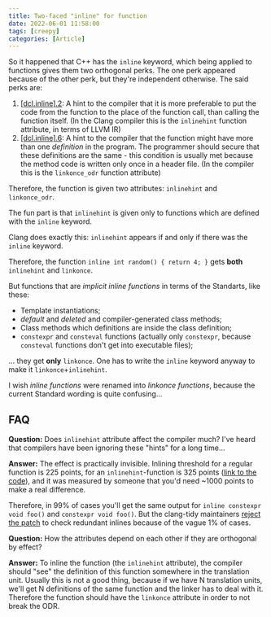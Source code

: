 ```yaml
---
title: Two-faced "inline" for function
date: 2022-06-01 11:58:00
tags: [creepy]
categories: [Article]
---
```


So it happened that C++ has the `inline` keyword, which being applied to functions gives them two orthogonal perks.
The one perk appeared because of the other perk, but they're independent otherwise. The said perks are:
1. [\[dcl.inline\].2](https://eel.is/c++draft/dcl.inline#2): A hint to the compiler that it is more preferable
to put the code from the function to the place of the function call, than calling the function itself.
(In the Clang compiler this is the `inlinehint` function attribute, in terms of LLVM IR)
2. [\[dcl.inline\].6](https://eel.is/c++draft/dcl.inline#6): A hint to the compiler that the function might have
more than one *definition* in the program. The programmer should secure that these definitions are the same - this condition
is usually met because the method code is written only once in a header file.
(In the compiler this is the `linkonce_odr` function attribute)

Therefore, the function is given two attributes: `inlinehint` and `linkonce_odr`.

The fun part is that `inlinehint` is given only to functions which are defined with the `inline` keyword.

Clang does exactly this: `inlinehint` appears if and only if there was the `inline` keyword.

Therefore, the function `inline int random() { return 4; }` gets **both** `inlinehint` and `linkonce`.

But functions that are *implicit inline functions* in terms of the Standarts, like these:
- Template instantiations;
- *default* and *deleted* and compiler-generated class methods;
- Class methods which definitions are inside the class definition;
- `constexpr` and `consteval` functions (actually only `constexpr`, because `consteval` functions don't get into executable files);

... they get **only** `linkonce`. One has to write the `inline` keyword anyway to make it `linkonce`+`inlinehint`.

I wish *inline functions* were renamed into *linkonce functions*, because the current Standard wording is quite confusing...

## FAQ

**Question:** Does `inlinehint` attribute affect the compiler much? I've heard that compilers have been ignoring these "hints" for a long time...

**Answer:** The effect is practically invisible. Inlining threshold for a regular function is 225 points, for an `inlinehint`-function
is 325 points ([link to the code](https://github.com/llvm/llvm-project/blob/39b8a27132833a7c91059e26af48f20b2e874b61/llvm/lib/Analysis/InlineCost.cpp#L74-L80)),
and it was measured by someone that you'd need ~1000 points to make a real difference.

Therefore, in 99% of cases you'll get the same output for `inline constexpr void foo()` and `constexpr void foo()`. But the clang-tidy maintainers
[reject the patch](https://reviews.llvm.org/D18914)
to check redundant inlines because of the vague 1% of cases.

**Question:** How the attributes depend on each other if they are orthogonal by effect?

**Answer:** To inline the function (the `inlinehint` attribute), the compiler should "see" the definition of this function
somewhere in the translation unit. Usually this is not a good thing, because if we have N translation units, we'll
get N definitions of the same function and the linker has to deal with it. Therefore the function should have the `linkonce`
attribute in order to not break the ODR.
